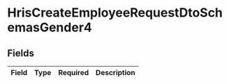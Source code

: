 # HrisCreateEmployeeRequestDtoSchemasGender4


## Fields

| Field       | Type        | Required    | Description |
| ----------- | ----------- | ----------- | ----------- |